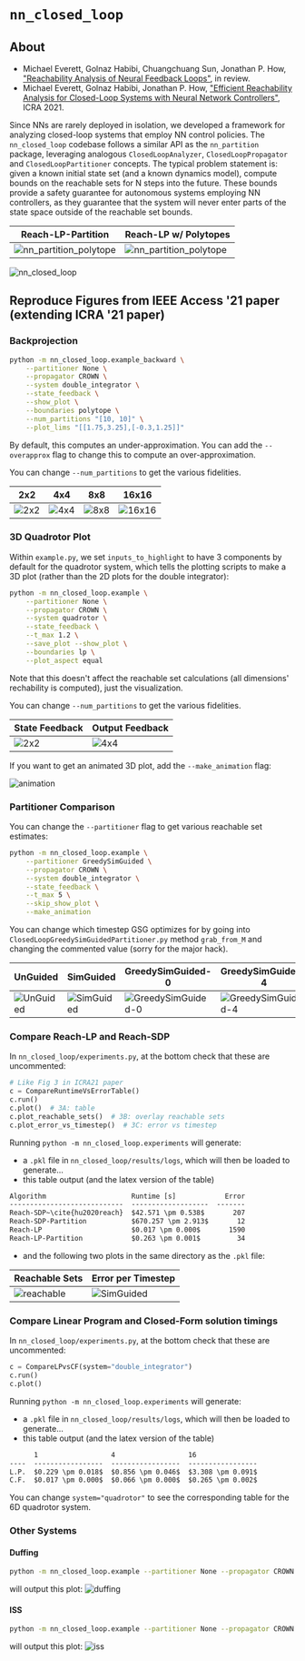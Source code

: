 # `nn_closed_loop`

## About

* Michael Everett, Golnaz Habibi, Chuangchuang Sun, Jonathan P. How, ["Reachability Analysis of Neural Feedback Loops"](https://arxiv.org/pdf/2108.04140.pdf), in review.
* Michael Everett, Golnaz Habibi, Jonathan P. How, ["Efficient Reachability Analysis for Closed-Loop Systems with Neural Network Controllers"](https://arxiv.org/pdf/2101.01815.pdf), ICRA 2021.

Since NNs are rarely deployed in isolation, we developed a framework for analyzing closed-loop systems that employ NN control policies.
The `nn_closed_loop` codebase follows a similar API as the `nn_partition` package, leveraging analogous `ClosedLoopAnalyzer`, `ClosedLoopPropagator` and `ClosedLoopPartitioner` concepts.
The typical problem statement is: given a known initial state set (and a known dynamics model), compute bounds on the reachable sets for N steps into the future.
These bounds provide a safety guarantee for autonomous systems employing NN controllers, as they guarantee that the system will never enter parts of the state space outside of the reachable set bounds.

Reach-LP-Partition | Reach-LP w/ Polytopes
----- | -----
![nn_partition_polytope](/docs/_static/icra21/other/double_integrator_Uniform_CROWN_tmax_5.0_lp_8.png) | ![nn_partition_polytope](/docs/_static/icra21/other/double_integrator_None_CROWN_tmax_4.0_polytope_35.png)


![nn_closed_loop](/docs/_static/access21/partitions/ClosedLoopGreedySimGuidedPartitioner4.gif)


## Reproduce Figures from IEEE Access '21 paper (extending ICRA '21 paper)

### Backprojection

```bash
python -m nn_closed_loop.example_backward \
	--partitioner None \
	--propagator CROWN \
	--system double_integrator \
	--state_feedback \
	--show_plot \
	--boundaries polytope \
	--num_partitions "[10, 10]" \
	--plot_lims "[[1.75,3.25],[-0.3,1.25]]"
```

By default, this computes an under-approximation. You can add the `--overapprox` flag to change this to compute an over-approximation.

You can change `--num_partitions` to get the various fidelities.

2x2 | 4x4 | 8x8 | 16x16
------------ | ------------- | ------------- | -------------
![2x2](/docs/_static/access21/backreach/double_integrator_None_CROWN_polytope_8_partitions_2_2.png) | ![4x4](/docs/_static/access21/backreach/double_integrator_None_CROWN_polytope_8_partitions_4_4.png) | ![8x8](/docs/_static/access21/backreach/double_integrator_None_CROWN_polytope_8_partitions_8_8.png) | ![16x16](/docs/_static/access21/backreach/double_integrator_None_CROWN_polytope_8_partitions_16_16.png)



### 3D Quadrotor Plot

Within `example.py`, we set `inputs_to_highlight` to have 3 components by default for the quadrotor system, which tells the plotting scripts to make a 3D plot (rather than the 2D plots for the double integrator):
```bash
python -m nn_closed_loop.example \
	--partitioner None \
	--propagator CROWN \
	--system quadrotor \
	--state_feedback \
	--t_max 1.2 \
	--save_plot --show_plot \
	--boundaries lp \
	--plot_aspect equal
```
Note that this doesn't affect the reachable set calculations (all dimensions' rechability is computed), just the visualization.

You can change `--num_partitions` to get the various fidelities.

State Feedback | Output Feedback
------------ | -------------
![2x2](/docs/_static/access21/3d_quadrotor/quadrotor_None_CROWN_tmax_1.2_lp_8_state_feedback.png) | ![4x4](/docs/_static/access21/3d_quadrotor/quadrotor_None_CROWN_tmax_1.2_lp_8_output_feedback.png)

If you want to get an animated 3D plot, add the `--make_animation` flag:

![animation](/docs/_static/access21/3d_quadrotor/ClosedLoopNoPartitioner.gif)

### Partitioner Comparison

You can change the `--partitioner` flag to get various reachable set estimates:
```bash
python -m nn_closed_loop.example \
	--partitioner GreedySimGuided \
	--propagator CROWN \
	--system double_integrator \
	--state_feedback \
	--t_max 5 \
	--skip_show_plot \
	--make_animation
```

You can change which timestep GSG optimizes for by going into `ClosedLoopGreedySimGuidedPartitioner.py` method `grab_from_M` and changing the commented value (sorry for the major hack).

UnGuided | SimGuided | GreedySimGuided-0 | GreedySimGuided-4
------------ | ------------- | ------------ | -------------
![UnGuided](/docs/_static/access21/partitions/ClosedLoopUnGuidedPartitioner.gif) | ![SimGuided](/docs/_static/access21/partitions/ClosedLoopSimGuidedPartitioner.gif) | ![GreedySimGuided-0](/docs/_static/access21/partitions/ClosedLoopGreedySimGuidedPartitioner0.gif) | ![GreedySimGuided-4](/docs/_static/access21/partitions/ClosedLoopGreedySimGuidedPartitioner4.gif)

### Compare Reach-LP and Reach-SDP

In `nn_closed_loop/experiments.py`, at the bottom check that these are uncommented:

```python
# Like Fig 3 in ICRA21 paper
c = CompareRuntimeVsErrorTable()
c.run()
c.plot()  # 3A: table
c.plot_reachable_sets()  # 3B: overlay reachable sets
c.plot_error_vs_timestep()  # 3C: error vs timestep
```

Running `python -m nn_closed_loop.experiments` will generate:
- a `.pkl` file in `nn_closed_loop/results/logs`, which will then be loaded to generate...
- this table output (and the latex version of the table)
```txt
Algorithm                     Runtime [s]            Error
----------------------------  -------------------  -------
Reach-SDP~\cite{hu2020reach}  $42.571 \pm 0.538$       207
Reach-SDP-Partition           $670.257 \pm 2.913$       12
Reach-LP                      $0.017 \pm 0.000$       1590
Reach-LP-Partition            $0.263 \pm 0.001$         34
```
- and the following two plots in the same directory as the `.pkl` file:

Reachable Sets | Error per Timestep
------------ | -------------
![reachable](/docs/_static/access21/reachlp_vs_reachsdp/runtime_vs_error_2021_07_21__12_33_20_reachable.png) | ![SimGuided](/docs/_static/access21/reachlp_vs_reachsdp/runtime_vs_error_2021_07_21__12_33_20_timestep.png)


### Compare Linear Program and Closed-Form solution timings

In `nn_closed_loop/experiments.py`, at the bottom check that these are uncommented:

```python
c = CompareLPvsCF(system="double_integrator")
c.run()
c.plot()
```

Running `python -m nn_closed_loop.experiments` will generate:
- a `.pkl` file in `nn_closed_loop/results/logs`, which will then be loaded to generate...
- this table output (and the latex version of the table)
```txt
      1                  4                  16
----  -----------------  -----------------  -----------------
L.P.  $0.229 \pm 0.018$  $0.856 \pm 0.046$  $3.308 \pm 0.091$
C.F.  $0.017 \pm 0.000$  $0.066 \pm 0.000$  $0.265 \pm 0.002$
```

You can change `system="quadrotor"` to see the corresponding table for the 6D quadrotor system.

### Other Systems

#### Duffing

```bash
python -m nn_closed_loop.example --partitioner None --propagator CROWN --system duffing --state_feedback --t_max 0.3
```
will output this plot:
![duffing](/docs/_static/access21/systems/duffing_None_CROWN_tmax_0.3_lp_8.png)

#### ISS
```bash
python -m nn_closed_loop.example --partitioner None --propagator CROWN --system iss --state_feedback --t_max 0.21
```
will output this plot:
![iss](/docs/_static/access21/systems/iss_None_CROWN_tmax_0.2_lp_8.png)
